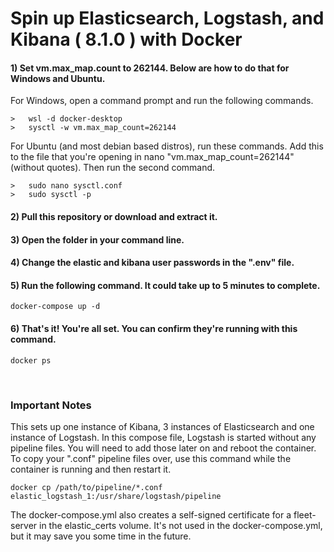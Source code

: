 # Spin up Elasticsearch, Logstash, and Kibana ( 8.1.0 ) with Docker
#### 1) Set vm.max_map.count to 262144. Below are how to do that for Windows and Ubuntu.
For Windows, open a command prompt and run the following commands.
```
>   wsl -d docker-desktop
>   sysctl -w vm.max_map_count=262144
```
For Ubuntu (and most debian based distros), run these commands. Add this to the file that you're opening in nano "vm.max_map_count=262144" (without quotes). Then run the second command.
```
>   sudo nano sysctl.conf
>   sudo sysctl -p
```
#### 2) Pull this repository or download and extract it.
#### 3) Open the folder in your command line.
#### 4) Change the elastic and kibana user passwords in the ".env" file.
#### 5) Run the following command. It could take up to 5 minutes to complete.
```
docker-compose up -d
```
#### 6) That's it! You're all set. You can confirm they're running with this command.
```
docker ps
```
<br>

### Important Notes
This sets up one instance of Kibana, 3 instances of Elasticsearch and one instance of Logstash. In this compose file, Logstash is started without any pipeline files. You will need to add those later on and reboot the container. To copy your ".conf" pipeline files over, use this command while the container is running and then restart it.
```
docker cp /path/to/pipeline/*.conf elastic_logstash_1:/usr/share/logstash/pipeline
```
The docker-compose.yml also creates a self-signed certificate for a fleet-server in the elastic_certs volume. It's not used in the docker-compose.yml, but it may save you some time in the future.
